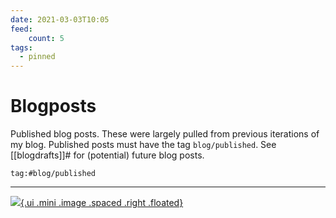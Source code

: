 ```yaml
---
date: 2021-03-03T10:05
feed:
    count: 5
tags:
  - pinned
---
```


# Blogposts

Published blog posts. These were largely pulled from previous iterations of my
blog. Published posts must have the tag `blog/published`. See [[blogdrafts]]#
for (potential) future blog posts.

```query
tag:#blog/published
```

---

[![](https://upload.wikimedia.org/wikipedia/en/thumb/4/43/Feed-icon.svg/1920px-Feed-icon.svg.png){.ui
.mini .image .spaced .right .floated}](./blogposts.xml)
